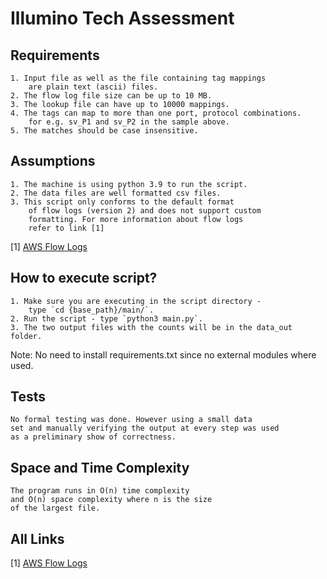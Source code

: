 # Illumino Tech Assessment 

## Requirements
    1. Input file as well as the file containing tag mappings 
        are plain text (ascii) files.
    2. The flow log file size can be up to 10 MB. 
    3. The lookup file can have up to 10000 mappings. 
    4. The tags can map to more than one port, protocol combinations.  
        for e.g. sv_P1 and sv_P2 in the sample above. 
    5. The matches should be case insensitive.

## Assumptions
    1. The machine is using python 3.9 to run the script.
    2. The data files are well formatted csv files.
    3. This script only conforms to the default format
        of flow logs (version 2) and does not support custom 
        formatting. For more information about flow logs
        refer to link [1]

[1] [AWS Flow Logs](https://docs.aws.amazon.com/vpc/latest/userguide/flow-log-records.html) 


## How to execute script?
    1. Make sure you are executing in the script directory -
        type `cd {base_path}/main/`.
    2. Run the script - type `python3 main.py`.
    3. The two output files with the counts will be in the data_out folder.
    
    
Note: No need to install requirements.txt since no
        external modules where used.

## Tests
    No formal testing was done. However using a small data
    set and manually verifying the output at every step was used 
    as a preliminary show of correctness.

## Space and Time Complexity
    The program runs in O(n) time complexity
    and O(n) space complexity where n is the size
    of the largest file.


## All Links
[1] [AWS Flow Logs](https://docs.aws.amazon.com/vpc/latest/userguide/flow-log-records.html) 
